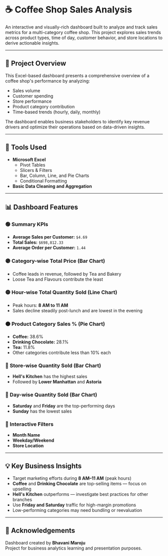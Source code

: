 # ☕ Coffee Shop Sales Analysis

An interactive and visually-rich dashboard built to analyze and track sales metrics for a multi-category coffee shop. This project explores sales trends across product types, time of day, customer behavior, and store locations to derive actionable insights.

---

## 📌 Project Overview

This Excel-based dashboard presents a comprehensive overview of a coffee shop's performance by analyzing:
- Sales volume
- Customer spending
- Store performance
- Product category contribution
- Time-based trends (hourly, daily, monthly)

The dashboard enables business stakeholders to identify key revenue drivers and optimize their operations based on data-driven insights.

---

## 🧰 Tools Used

- **Microsoft Excel**
  - Pivot Tables
  - Slicers & Filters
  - Bar, Column, Line, and Pie Charts
  - Conditional Formatting
- **Basic Data Cleaning and Aggregation**

---

## 📊 Dashboard Features

### 🟢 Summary KPIs
- **Average Sales per Customer:** `$4.69`
- **Total Sales:** `$698,812.33`
- **Average Order per Customer:** `1.44`

### 🟣 Category-wise Total Price (Bar Chart)
- Coffee leads in revenue, followed by Tea and Bakery
- Loose Tea and Flavours contribute the least

### 🟡 Hour-wise Total Quantity Sold (Line Chart)
- Peak hours: **8 AM to 11 AM**
- Sales decline steadily post-lunch and are lowest in the evening

### 🟠 Product Category Sales % (Pie Chart)
- **Coffee:** 38.6%
- **Drinking Chocolate:** 28.1%
- **Tea:** 11.8%
- Other categories contribute less than 10% each

### 🔴 Store-wise Quantity Sold (Bar Chart)
- **Hell's Kitchen** has the highest sales
- Followed by **Lower Manhattan** and **Astoria**

### 🔘 Day-wise Quantity Sold (Bar Chart)
- **Saturday** and **Friday** are the top-performing days
- **Sunday** has the lowest sales

### 🔄 Interactive Filters
- **Month Name**
- **Weekday/Weekend**
- **Store Location**

---

## 💡 Key Business Insights

- Target marketing efforts during **8 AM–11 AM** (peak hours)
- **Coffee** and **Drinking Chocolate** are top-selling items — focus on upselling
- **Hell's Kitchen** outperforms — investigate best practices for other branches
- Use **Friday and Saturday** traffic for high-margin promotions
- Low-performing categories may need bundling or reevaluation

---

## 🙌 Acknowledgements

Dashboard created by **Bhavani Maroju**  
Project for business analytics learning and presentation purposes.

